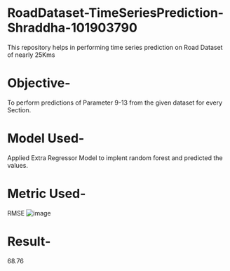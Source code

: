 # RoadDataset-TimeSeriesPrediction-Shraddha-101903790
This repository helps in performing time series prediction on Road Dataset of nearly 25Kms

# Objective-
To perform predictions of Parameter 9-13 from the given dataset for every Section.

# Model Used-
Applied Extra Regressor Model to implent random forest and predicted the values.

# Metric Used-
RMSE
![image](https://user-images.githubusercontent.com/82945036/195782706-f510e4f0-6e1e-4e69-acc3-f312d0ca1c2c.png)

# Result-
68.76
